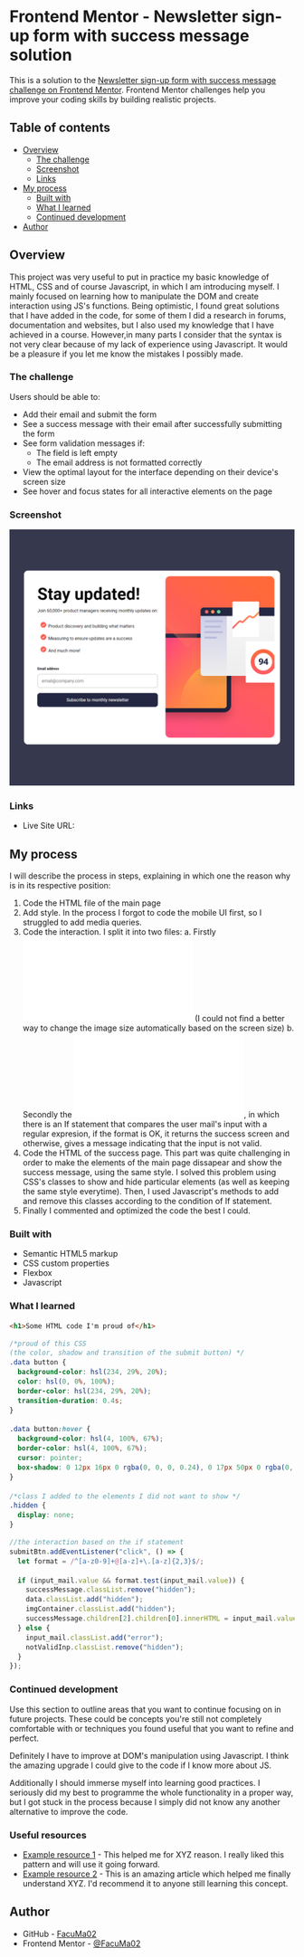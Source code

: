 # Frontend Mentor - Newsletter sign-up form with success message solution

This is a solution to the [Newsletter sign-up form with success message challenge on Frontend Mentor](https://www.frontendmentor.io/challenges/newsletter-signup-form-with-success-message-3FC1AZbNrv). Frontend Mentor challenges help you improve your coding skills by building realistic projects.

## Table of contents

- [Overview](#overview)
  - [The challenge](#the-challenge)
  - [Screenshot](#screenshot)
  - [Links](#links)
- [My process](#my-process)
  - [Built with](#built-with)
  - [What I learned](#what-i-learned)
  - [Continued development](#continued-development)
- [Author](#author)

## Overview

This project was very useful to put in practice my basic knowledge of HTML, CSS and of course Javascript, in which I am introducing myself. I mainly focused on learning how to manipulate the DOM and create interaction using JS's functions. Being optimistic, I found great solutions that I have added in the code, for some of them I did a research in forums, documentation and websites, but I also used my knowledge that I have achieved in a course. However,in many parts I consider that the syntax is not very clear because of my lack of experience using Javascript. It would be a pleasure if you let me know the mistakes I possibly made.

### The challenge

Users should be able to:

- Add their email and submit the form
- See a success message with their email after successfully submitting the form
- See form validation messages if:
  - The field is left empty
  - The email address is not formatted correctly
- View the optimal layout for the interface depending on their device's screen size
- See hover and focus states for all interactive elements on the page

### Screenshot

![](./screenshot.png)

### Links

- Live Site URL: [](https://editor.p5js.org/FacuMa02/full/beUUN4qf5)

## My process

I will describe the process in steps, explaining in which one the reason why is in its respective position:

1. Code the HTML file of the main page
2. Add style. In the process I forgot to code the mobile UI first, so I struggled to add media queries.
3. Code the interaction. I split it into two files:
   a. Firstly ![Image Resize](/javascript/img_resize.js) (I could not find a better way to change the image size automatically based on the screen size)
   b. Secondly the ![Submit](/javascript/submit.js), in which there is an If statement that compares the user mail's input with a regular expresion, if the format is OK, it returns the success screen and otherwise, gives a message indicating that the input is not valid.
4. Code the HTML of the success page. This part was quite challenging in order to make the elements of the main page dissapear and show the success message, using the same style. I solved this problem using CSS's classes to show and hide particular elements (as well as keeping the same style everytime). Then, I used Javascript's methods to add and remove this classes according to the condition of If statement.
5. Finally I commented and optimized the code the best I could.

### Built with

- Semantic HTML5 markup
- CSS custom properties
- Flexbox
- Javascript

### What I learned

```html
<h1>Some HTML code I'm proud of</h1>
```

```css
/*proud of this CSS 
(the color, shadow and transition of the submit button) */
.data button {
  background-color: hsl(234, 29%, 20%);
  color: hsl(0, 0%, 100%);
  border-color: hsl(234, 29%, 20%);
  transition-duration: 0.4s;
}

.data button:hover {
  background-color: hsl(4, 100%, 67%);
  border-color: hsl(4, 100%, 67%);
  cursor: pointer;
  box-shadow: 0 12px 16px 0 rgba(0, 0, 0, 0.24), 0 17px 50px 0 rgba(0, 0, 0, 0.19);
}

/*class I added to the elements I did not want to show */
.hidden {
  display: none;
}
```

```js
//the interaction based on the if statement
submitBtn.addEventListener("click", () => {
  let format = /^[a-z0-9]+@[a-z]+\.[a-z]{2,3}$/;

  if (input_mail.value && format.test(input_mail.value)) {
    successMessage.classList.remove("hidden");
    data.classList.add("hidden");
    imgContainer.classList.add("hidden");
    successMessage.children[2].children[0].innerHTML = input_mail.value;
  } else {
    input_mail.classList.add("error");
    notValidInp.classList.remove("hidden");
  }
});
```

### Continued development

Use this section to outline areas that you want to continue focusing on in future projects. These could be concepts you're still not completely comfortable with or techniques you found useful that you want to refine and perfect.

Definitely I have to improve at DOM's manipulation using Javascript. I think the amazing upgrade I could give to the code if I know more about JS.

Additionally I should immerse myself into learning good practices. I seriously did my best to programme the whole functionality in a proper way, but I got stuck in the process because I simply did not know any another alternative to improve the code.

### Useful resources

- [Example resource 1](https://www.example.com) - This helped me for XYZ reason. I really liked this pattern and will use it going forward.
- [Example resource 2](https://www.example.com) - This is an amazing article which helped me finally understand XYZ. I'd recommend it to anyone still learning this concept.

## Author

- GitHub - [FacuMa02](https://github.com/FacuMa02)
- Frontend Mentor - [@FacuMa02](https://www.frontendmentor.io/profile/FacuMa02)
